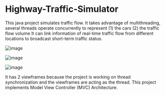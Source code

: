 # Highway-Traffic-Simulator
This java project simulates traffic flow. It takes advantage of multithreading, several threads operate concurrently to represent 
(1) the cars
(2) the  traffic flow volume 
It can link information of real-time traffic flow from different locations to broadcast short-term traffic status.

![image](https://user-images.githubusercontent.com/116712554/210138482-537492f5-1e48-4068-b46a-e9a9b331f583.png)

![image](https://user-images.githubusercontent.com/116712554/214501922-faf35e06-d696-4f89-b939-c186205eae31.png)

![image](https://user-images.githubusercontent.com/116712554/214502043-7b468a2e-5aad-4eb3-92d4-c38dc2acb903.png)

It has 2 viewframes because the project is working on thread synchronization and the viewframes are acting as the thread.
This project implements Model View Controller (MVC) Architecture.
 
